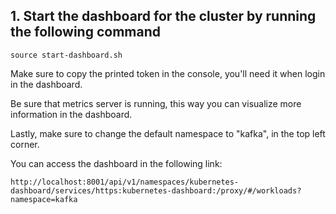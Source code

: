 ## 1. Start the dashboard for the cluster by running the following command
```
source start-dashboard.sh
``` 

Make sure to copy the printed token in the console, you'll need it when login in the dashboard.

Be sure that metrics server is running, this way you can visualize more information in the dashboard.

Lastly, make sure to change the default namespace to "kafka", in the top left corner.

You can access the dashboard in the following link:
```
http://localhost:8001/api/v1/namespaces/kubernetes-dashboard/services/https:kubernetes-dashboard:/proxy/#/workloads?namespace=kafka
```